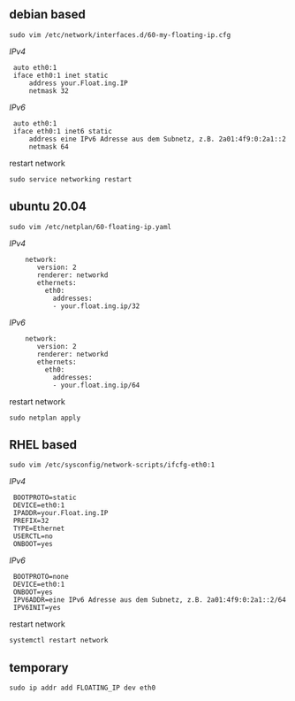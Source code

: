 ## debian based

`sudo vim /etc/network/interfaces.d/60-my-floating-ip.cfg`

*IPv4*

```
 auto eth0:1
 iface eth0:1 inet static
     address your.Float.ing.IP
     netmask 32
```

*IPv6*

```
 auto eth0:1
 iface eth0:1 inet6 static
     address eine IPv6 Adresse aus dem Subnetz, z.B. 2a01:4f9:0:2a1::2
     netmask 64
```

restart network

`sudo service networking restart`



## ubuntu 20.04

`sudo vim /etc/netplan/60-floating-ip.yaml`

*IPv4*

```
    network:
       version: 2
       renderer: networkd
       ethernets:
         eth0:
           addresses:
           - your.float.ing.ip/32
```

*IPv6*

```
    network:
       version: 2
       renderer: networkd
       ethernets:
         eth0:
           addresses:
           - your.float.ing.ip/64
```


restart network 

`sudo netplan apply`

## RHEL based

`sudo vim /etc/sysconfig/network-scripts/ifcfg-eth0:1`

*IPv4*

```
 BOOTPROTO=static
 DEVICE=eth0:1
 IPADDR=your.Float.ing.IP
 PREFIX=32
 TYPE=Ethernet
 USERCTL=no
 ONBOOT=yes
```

*IPv6*

```
 BOOTPROTO=none
 DEVICE=eth0:1
 ONBOOT=yes
 IPV6ADDR=eine IPv6 Adresse aus dem Subnetz, z.B. 2a01:4f9:0:2a1::2/64
 IPV6INIT=yes
```

restart network

`systemctl restart network`


## temporary

`sudo ip addr add FLOATING_IP dev eth0`
